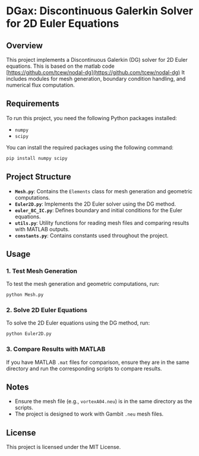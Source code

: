 # DGax: Discontinuous Galerkin Solver for 2D Euler Equations

## Overview
This project implements a Discontinuous Galerkin (DG) solver for 2D Euler equations. This is based on the matlab code [https://github.com/tcew/nodal-dg](https://github.com/tcew/nodal-dg) It includes modules for mesh generation, boundary condition handling, and numerical flux computation.

## Requirements
To run this project, you need the following Python packages installed:

- `numpy`
- `scipy`

You can install the required packages using the following command:
```bash
pip install numpy scipy
```

## Project Structure
- **`Mesh.py`**: Contains the `Elements` class for mesh generation and geometric computations.
- **`Euler2D.py`**: Implements the 2D Euler solver using the DG method.
- **`euler_BC_IC.py`**: Defines boundary and initial conditions for the Euler equations.
- **`utils.py`**: Utility functions for reading mesh files and comparing results with MATLAB outputs.
- **`constants.py`**: Contains constants used throughout the project.

## Usage

### 1. Test Mesh Generation
To test the mesh generation and geometric computations, run:
```bash
python Mesh.py
```

### 2. Solve 2D Euler Equations
To solve the 2D Euler equations using the DG method, run:
```bash
python Euler2D.py
```

### 3. Compare Results with MATLAB
If you have MATLAB `.mat` files for comparison, ensure they are in the same directory and run the corresponding scripts to compare results.

## Notes
- Ensure the mesh file (e.g., `vortexA04.neu`) is in the same directory as the scripts.
- The project is designed to work with Gambit `.neu` mesh files.

## License
This project is licensed under the MIT License.
